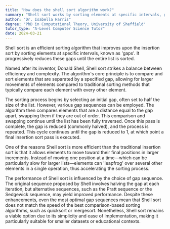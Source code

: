 ```yaml
---
title: "How does the shell sort algorithm work?"
summary: "Shell sort works by sorting elements at specific intervals, gradually reducing the interval until the entire list is sorted."
author: "Dr. Isabella Harris"
degree: "PhD in Computational Theory, University of Sheffield"
tutor_type: "A-Level Computer Science Tutor"
date: 2024-03-21
---
```


Shell sort is an efficient sorting algorithm that improves upon the insertion sort by sorting elements at specific intervals, known as 'gaps'. It progressively reduces these gaps until the entire list is sorted. 

Named after its inventor, Donald Shell, Shell sort strikes a balance between efficiency and complexity. The algorithm's core principle is to compare and sort elements that are separated by a specified gap, allowing for larger movements of elements compared to traditional sorting methods that typically compare each element with every other element.

The sorting process begins by selecting an initial gap, often set to half the size of the list. However, various gap sequences can be employed. The algorithm then compares elements that are a distance equal to the gap apart, swapping them if they are out of order. This comparison and swapping continue until the list has been fully traversed. Once this pass is complete, the gap is reduced (commonly halved), and the process is repeated. This cycle continues until the gap is reduced to $1$, at which point a final insertion sort pass is executed.

One of the reasons Shell sort is more efficient than the traditional insertion sort is that it allows elements to move toward their final positions in larger increments. Instead of moving one position at a time—which can be particularly slow for larger lists—elements can 'leapfrog' over several other elements in a single operation, thus accelerating the sorting process.

The performance of Shell sort is influenced by the choice of gap sequence. The original sequence proposed by Shell involves halving the gap at each iteration, but alternative sequences, such as the Pratt sequence or the Sedgewick sequence, may yield improved performance. Despite these enhancements, even the most optimal gap sequences mean that Shell sort does not match the speed of the best comparison-based sorting algorithms, such as quicksort or mergesort. Nonetheless, Shell sort remains a viable option due to its simplicity and ease of implementation, making it particularly suitable for smaller datasets or educational contexts.
    